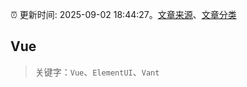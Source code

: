 :alarm_clock: 更新时间: 2025-09-02 18:44:27。[文章来源](/README.md)、[文章分类](/TAGS.md)

## Vue


> 关键字：`Vue`、`ElementUI`、`Vant`



